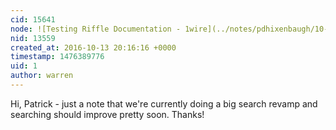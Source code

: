 ```yaml
---
cid: 15641
node: ![Testing Riffle Documentation - 1wire](../notes/pdhixenbaugh/10-13-2016/testing-riffle-documentation-1wire)
nid: 13559
created_at: 2016-10-13 20:16:16 +0000
timestamp: 1476389776
uid: 1
author: warren
---
```


Hi, Patrick - just a note that we're currently doing a big search revamp and searching should improve pretty soon. Thanks!